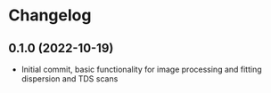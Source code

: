 # Changelog

## 0.1.0 (2022-10-19)

* Initial commit, basic functionality for image processing and fitting dispersion and TDS scans
